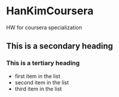 # HanKimCoursera
HW for coursera specialization

## This is a secondary heading
### This is a tertiary heading

* first item in the list
* second item in the list
* third item in the list

